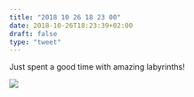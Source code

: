 ```yaml
---
title: "2018 10 26 18 23 00"
date: 2018-10-26T18:23:39+02:00
draft: false
type: "tweet"
---
```

Just spent a good time with amazing labyrinths!

![](/img/2018-10-26-20-48-16.png)
